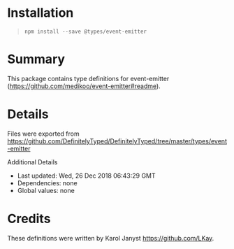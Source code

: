 # Installation
> `npm install --save @types/event-emitter`

# Summary
This package contains type definitions for event-emitter (https://github.com/medikoo/event-emitter#readme).

# Details
Files were exported from https://github.com/DefinitelyTyped/DefinitelyTyped/tree/master/types/event-emitter

Additional Details
 * Last updated: Wed, 26 Dec 2018 06:43:29 GMT
 * Dependencies: none
 * Global values: none

# Credits
These definitions were written by Karol Janyst <https://github.com/LKay>.
